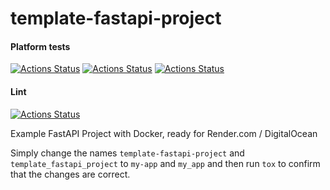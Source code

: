 # template-fastapi-project


#### Platform tests

[![Actions Status](https://github.com/zackees/template-fastapi-project/workflows/MacOS_Tests/badge.svg)](https://github.com/zackees/template-fastapi-project/actions/workflows/test_macos.yml)
[![Actions Status](https://github.com/zackees/template-fastapi-project/workflows/Win_Tests/badge.svg)](https://github.com/zackees/template-fastapi-project/actions/workflows/test_win.yml)
[![Actions Status](https://github.com/zackees/template-fastapi-project/workflows/Ubuntu_Tests/badge.svg)](https://github.com/zackees/template-fastapi-project/actions/workflows/test_ubuntu.yml)

#### Lint

[![Actions Status](https://github.com/zackees/template-fastapi-project/workflows/Lint/badge.svg)](https://github.com/zackees/template-fastapi-project/actions/workflows/lint.yml)

Example FastAPI Project with Docker, ready for Render.com / DigitalOcean

Simply change the names `template-fastapi-project` and `template_fastapi_project` to `my-app` and `my_app` and then run `tox` to
confirm that the changes are correct.